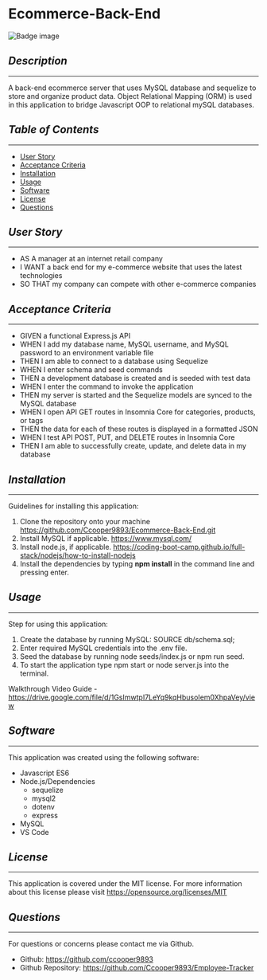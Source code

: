 # Ecommerce-Back-End
![Badge image](https://img.shields.io/badge/license-MIT-green})

## *Description*
___
A back-end ecommerce server that uses MySQL database and sequelize to store and organize product data. Object Relational Mapping (ORM) is
used in this application to bridge Javascript OOP to relational mySQL databases.

## *Table of Contents*
 ___
  - [User Story](#user-story)
  - [Acceptance Criteria](#acceptance-criteria)
  - [Installation](#installation)
  - [Usage](#usage)
  - [Software](#software)
  - [License](#license)
  - [Questions](#questions)

## *User Story*
___
- AS A manager at an internet retail company
- I WANT a back end for my e-commerce website that uses the latest technologies
- SO THAT my company can compete with other e-commerce companies

## *Acceptance Criteria*
___
- GIVEN a functional Express.js API
- WHEN I add my database name, MySQL username, and MySQL password to an environment variable file
- THEN I am able to connect to a database using Sequelize
- WHEN I enter schema and seed commands
- THEN a development database is created and is seeded with test data
- WHEN I enter the command to invoke the application
- THEN my server is started and the Sequelize models are synced to the MySQL database
- WHEN I open API GET routes in Insomnia Core for categories, products, or tags
- THEN the data for each of these routes is displayed in a formatted JSON
- WHEN I test API POST, PUT, and DELETE routes in Insomnia Core
- THEN I am able to successfully create, update, and delete data in my database

## *Installation*
___
Guidelines for installing this application:
1. Clone the repository onto your machine https://github.com/Ccooper9893/Ecommerce-Back-End.git
2. Install MySQL if applicable. https://www.mysql.com/
3. Install node.js, if applicable. https://coding-boot-camp.github.io/full-stack/nodejs/how-to-install-nodejs
4. Install the dependencies by typing **npm install** in the command line and pressing enter.


## *Usage*
___
Step for using this application:
1. Create the database by running MySQL: SOURCE db/schema.sql;
2. Enter required MySQL credentials into the .env file.
3. Seed the database by running node seeds/index.js or npm run seed.
4. To start the application type npm start or node server.js into the terminal.

Walkthrough Video Guide - 
https://drive.google.com/file/d/1GsImwtpI7LeYq9kqHbusoIem0XhpaVey/view

## *Software*
___
This application was created using the following software:
- Javascript ES6
- Node.js/Dependencies
    - sequelize
    - mysql2
    - dotenv
    - express
- MySQL
- VS Code

## *License*
___
This application is covered under the MIT license.
For more information about this license please visit https://opensource.org/licenses/MIT

## *Questions*
___
For questions or concerns please contact me via Github.
  - Github: https://github.com/ccooper9893
  - Github Repository: https://github.com/Ccooper9893/Employee-Tracker




